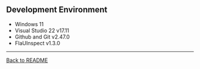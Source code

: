 ## Development Environment

* Windows 11
* Visual Studio 22 v17.11
* Github and Git v2.47.0
* FlaUInspect v1.3.0

---

[Back to README](../README.md)